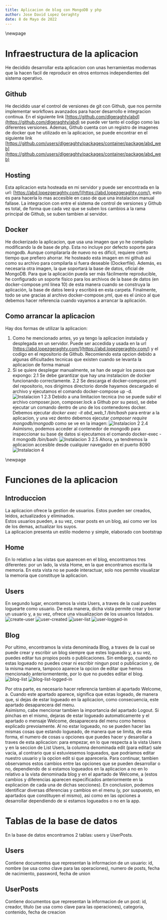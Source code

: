 ```yaml
---
title: Aplicacion de blog con MongoDB y php
author: Jose David Lopez Geraghty
date: 8 de Mayo de 2022
---
```

\newpage

# Infraestructura de la aplicacion
He decidido desarrollar esta aplicacion con unas herramientas modernas que la hacen facil de reproducir en otros entornos independientes del sistema operativo.

## Github
He decidido usar el control de versiones de git con Github, que nos permite implementar workflows avanzados para hacer desarrollo e integracion continua.
En el siguiente link [https://github.com/dlgeraghty/abd](https://github.com/dlgeraghty/abd) se puede ver tanto el codigo como las diferentes versiones.
Ademas, Github cuenta con un registro de imagenes de docker que he utilizado en la aplicacion, se puede encontrar en el siguiente link [https://github.com/users/dlgeraghty/packages/container/package/abd_web](https://github.com/users/dlgeraghty/packages/container/package/abd_web)

## Hosting
Esta aplicacion esta hosteada en mi servidor y puede ser encontrada en la url: [https://abd.lopezgeraghty.com/](https://abd.lopezgeraghty.com/), esto es para hacerla lo mas accesible en caso de que una instalacion manual fallase. La integracion con entre el sistema de control de versiones y Github es total, de forma que cada vez que se suben los cambios a la rama principal de Github, se suben tambien al servidor.

## Docker
He dockerizado la aplicacion, que usa una imagen que yo he compilado modificando la de base de php. Esta no incluye por defecto soporte para mongodb. Aunque compilararla de nuevo no es dificil, requiere cierto tiempo que prefiero ahorrar. He hosteado esta imagen en mi github asi como su archivo para compilarla si fuera deseable (Dockerfile).
Además, es necesaria otra imagen, la que soportará la base de datos, oficial de MongoDB.
Para que la aplicación pueda ser más fácilmente reproducible, he configurado un soporte físico para los archivos de la base de datos (en docker-compose.yml linea 10) de esta manera cuando se construya la aplicación, la base de datos leerá y escribirá en esta carpeta.
Finalmente, todo se une gracias al archivo docker-compose.yml, que es el único al que debemos hacer referencia cuando vayamos a arrancar la aplicación.

## Como arrancar la aplicacion
Hay dos formas de utilizar la aplicacion:
1. Como he mencionado antes, yo ya tengo la aplicacion instalada y desplegada en un servidor. Puede ser accedida y usada en la url [https://abd.lopezgeraghty.com/](https://abd.lopezgeraghty.com/) y el codigo en el repositorio de Github. Recomiendo esta opcion debido a algunas dificultades tecnicas que existen cuando se levanta la aplicacion de forma manual
2. Si se quiere desplegar manualmente, se han de seguir los pasos que expongo:
2.1 Se debe garantizar que hay una instalacion de docker funcionando correctamente.
2.2 Se descarga el docker-compose.yml del repositorio, nos dirigimos directorio donde hayamos descargado el archivo y ejecutamos el comando docker-compose up -d.
![Instalacion 1](images/docker-steps.jpg)
2.3 Debido a una limitacion tecnica (no se puede subir el archivo composer.json, composer.lock a Github por su peso), se debe ejecutar un comando dentro de uno de los contenedores docker. Debemos ejecutar *docker exec -it abd_web_1 /bin/bash* para entrar a la aplicacion, y una vez dentro debemos ejecutar *composer require mongodb/mongodb* como se ve en la imagen:
![Instalacion 2](images/docker-composer.jpg)
2.4 Asimismo, podemos acceder al contenedor de mongodb para inspeccionar su base de datos si ejecutamos el comando docker-exec -it mongodb /bin/bash:
![Instalacion 3](images/docker-mongo.jpg)
2.5 Ahora, ya tendremos la aplicacion accesible desde cualquier navegador en el puerto 8090
![Instalacion 4](images/docker-puerto.jpg)



\newpage
# Funciones de la aplicacion
## Introduccion
La aplicacion ofrece la gestion de usuarios. Estos pueden ser creados, leidos, actualizados y eliminados.  
Estos usuarios pueden, a su vez, crear posts en un blog, asi como ver los de los demas, actualizar los suyos.  
La aplicacion presenta un estilo moderno y simple, elaborado con bootstrap

## Home
En lo relativo a las vistas que aparecen en el blog, encontramos tres diferentes: por un lado, la vista Home, en la que encontramos escrita la memoria. En esta vista no se puede interactuar, solo nos permite visualizar la memoria que constituye la aplicacion.  

## Users
En segundo lugar, encontramos la vista Users, a traves de la cual puedes loguearte como usuario. De esta manera, dicha vista permite crear y borrar un usuario y, a su vez, ofrece una visualizacion de los usuarios listados. 
![create-user](images/create-user.jpg)
![user-created](images/user-created.jpg)
![user-list](images/user-list.jpg)
![user-logged-in](images/user-logged-in.jpg)

## Blog
Por ultimo, encontramos la vista denominada Blog, a traves de la cual se puede crear y escribir un blog siempre que estes logueado y, a su vez, puedes editar tus propios posts o publicaciones. Sin embargo, cuando no estas logueado no puedes crear ni escribir ningun post o publicacion y, de la misma manera, tampoco aparece la opcion de editar que hemos mencionado anteriormentente, por lo que no puedes editar el blog. 
![blog-list](images/blog-list.jpg)
![blog-list-logged-in](images/blog-list-logged-in.jpg)

Por otra parte, es necesario hacer referencia tambien al apartado Welcome, a. Cuando este apartado aparece, significa que estas logeado, de manera que, si dejas de estar logueado en la aplicacion, como consecuencia, este apartado desaparecera del menu.  
Asimismo, cabe mencionar tambien la importancia del apartado Logout. Si pinchas en el mismo, dejaras de estar logueado automaticamente y el apartado o mensaje Welcome, desaparecera del menu como hemos explicado prevoiamente. Al no estar logueado, no se pueden hacer las mismas cosas que estando logueado, de manera que se limita, de esta forma, el numero de cosas u opciones que puedes hacer y desarollar a traves de esta aplicacion: para empezar, en lo que respecta a la vista Users y en la seccion de List Users, la columna denominada edit (para editar) sale vacia, al contrario que si estuviesemos logueados, que podriamos editar nuestro usuario y la opcion edit si que apareceria. Para continuar, tambien observamos estos cambios entre las opciones que se pueden desarrollar o no, dependiendo de si estamos logueados en la aplicacion a no en lo relativo a la vista denominada blog y en el apartado de Welcome, a (estos cambios y diferencias aparecen especificados anteriormente en la explicacion de cada una de dichas secciones). En conclusion, podemos identificar diversas diferencias y cambios en el menu (y, por suspuesto, en apartados que constituyen el mismo), asi como en las opciones a desarrollar dependiendo de si estamos logueados o no en la app.

# Tablas de la base de datos  
En la base de datos encontramos 2 tablas: users y UserPosts.

## Users  
Contiene documentos que representan la informacion de un usuario: id, nombre (se usa como clave para las operaciones), numero de posts, fecha de nacimiento, password, fecha de union

## UserPosts  
Contiene documentos que representan la informacion de un post: id, creador, titulo (se usa como clave para las operaciones), categoria, contenido, fecha de creacion
